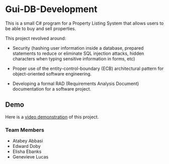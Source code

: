# Gui-DB-Development
This is a small C# program for a Property Listing System that allows users to be able to buy and sell properties.

This project revolved around:
* Security (hashing user information inside a database, prepared statements to reduce or eliminate SQL injection attacks, hidden characters when typing sensitive information in forms, etc)

* Proper use of the entity-control-boundary (ECB) architectural pattern for object-oriented software engineering.

* Developing a formal RAD (Requirements Analysis Document) documentation for a software project.



## Demo
Here is a <a href="https://augustauniversity.app.box.com/s/8ix2r8t0ay1d1ppidujy2jp8cezw1rwt" target="_blank">video demonstration</a> of this project.



### Team Members
* Atabey Abbasi
* Edward Doby
* Elisha Ebanks
* Genevieve Lucas